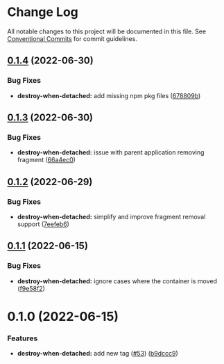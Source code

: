 # Change Log

All notable changes to this project will be documented in this file.
See [Conventional Commits](https://conventionalcommits.org) for commit guidelines.

## [0.1.4](https://github.com/marko-js/tags/compare/@marko-tags/destroy-when-detached@0.1.3...@marko-tags/destroy-when-detached@0.1.4) (2022-06-30)


### Bug Fixes

* **destroy-when-detached:** add missing npm pkg files ([678809b](https://github.com/marko-js/tags/commit/678809bc969020aac2e1f7185feac5aa4b2bf711))





## [0.1.3](https://github.com/marko-js/tags/compare/@marko-tags/destroy-when-detached@0.1.2...@marko-tags/destroy-when-detached@0.1.3) (2022-06-30)


### Bug Fixes

* **destroy-when-detached:** issue with parent application removing fragment ([66a4ec0](https://github.com/marko-js/tags/commit/66a4ec0426ec878adacbd22401b632230ff15bb8))





## [0.1.2](https://github.com/marko-js/tags/compare/@marko-tags/destroy-when-detached@0.1.1...@marko-tags/destroy-when-detached@0.1.2) (2022-06-29)


### Bug Fixes

* **destroy-when-detached:** simplify and improve fragment removal support ([7eefeb6](https://github.com/marko-js/tags/commit/7eefeb6df3178e70c95a2b3d4b11fe9b5fc17b5a))





## [0.1.1](https://github.com/marko-js/tags/compare/@marko-tags/destroy-when-detached@0.1.0...@marko-tags/destroy-when-detached@0.1.1) (2022-06-15)


### Bug Fixes

* **destroy-when-detached:** ignore cases where the container is moved ([f9e58f2](https://github.com/marko-js/tags/commit/f9e58f2958b35a98bcf323cded54c3a3522267cc))





# 0.1.0 (2022-06-15)


### Features

* **destroy-when-detached:** add new tag ([#53](https://github.com/marko-js/tags/issues/53)) ([b9dccc9](https://github.com/marko-js/tags/commit/b9dccc94415746cf779689a1c9d52b2262a54d76))
